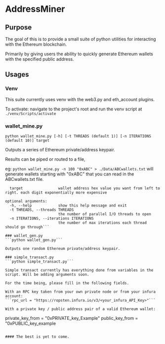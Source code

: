 # AddressMiner
## Purpose
The goal of this is to provide a small suite of python utilities for interacting with the Ethereum blockchain.

Primarily by giving users the ability to quickly generate Ethereum wallets with the specified public address.

## Usages
### Venv
This suite currently uses venv with the web3.py and eth_account plugins.

To activate: navigate to the project's root and run the venv script at ```./venv/Scripts/activate```

### wallet_mine.py
```python wallet_mine.py [-h] [-t THREADS (default 1)] [-n ITERATIONS (default 10)] target```

Outputs a series of Ethereum private/address keypair.

Results can be piped or routed to a file, 

eg: ```python wallet_mine.py -n 100 "0xABC" > ./Data/ABCwallets.txt```
will generate wallets starting with "0xABC" that you can read in the ABCwallets.txt file.

```positional arguments:
  target                wallet address hex value you want from left to right. each digit exponentially more expensive

optional arguments:
  -h, --help            show this help message and exit
  -t THREADS, --threads THREADS
                        the number of parallel I/O threads to open
  -n ITERATIONS, --iterations ITERATIONS
                        the number of max iterations each thread should go through```

### wallet_gen.py
```python wallet_gen.py```

Outputs one random Ethereum private/address keypair.

### simple_transact.py
```python simple_transact.py```

Simple transact currently has everything done from variables in the script. Will be adding arguments soon.

For the time being, please fill in the following fields.

With an RPC key taken from your own private node or from your infura account:
```rpc_url = "https://ropsten.infura.io/v3/<your_infura_API_Key>"```

With a private key / public address pair of a valid Ethereum wallet:
```
private_key_from = "0xPRIVATE_key_Example"
public_key_from = "0xPUBLIC_key_example
```

#### The best is yet to come.